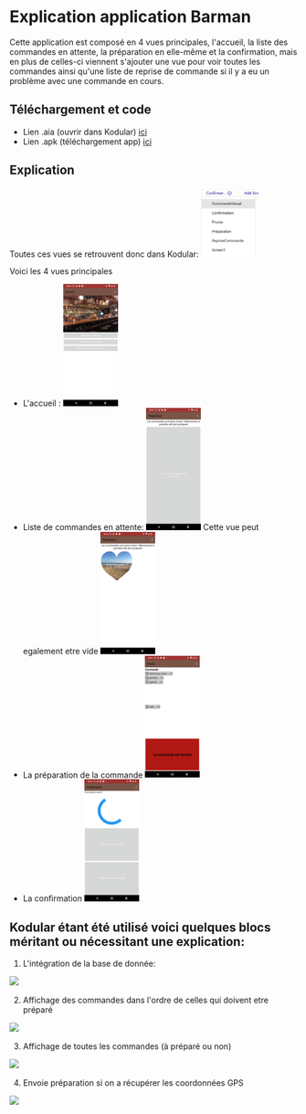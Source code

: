 # Explication application Barman

Cette application est composé en 4 vues principales, l'accueil, la liste des commandes en attente, la préparation en elle-même et la confirmation, mais en plus de celles-ci viennent s'ajouter une vue pour voir toutes les commandes ainsi qu'une liste de reprise de commande si il y a eu un problème avec une commande en cours.

## Téléchargement et code
* Lien .aia (ouvrir dans Kodular) [ici](https://github.com/BasileAmeeuw/DroneDelivreur/tree/main/Applications.aia)
* Lien .apk (téléchargement app) [ici](https://github.com/BasileAmeeuw/DroneDelivreur/tree/main/Applications.apk)

## Explication
Toutes ces vues se retrouvent donc dans Kodular:
<img src="https://github.com/BasileAmeeuw/AppDroneDelivreur/blob/main/Image%20github/Vues/BarmanApp/VuePrincipaleBarman.png" width="20%"/>

Voici les 4 vues principales 
* L'accueil : <img src="https://github.com/BasileAmeeuw/AppDroneDelivreur/blob/main/Image%20github/Vues/BarmanApp/Accueil.png " width="20%"/>
* Liste de commandes en attente: <img src="https://github.com/BasileAmeeuw/AppDroneDelivreur/blob/main/Image%20github/Vues/BarmanApp/VuePrepa.png" width="20%"/>
  Cette vue peut egalement etre vide <img src="https://github.com/BasileAmeeuw/AppDroneDelivreur/blob/main/Image%20github/Vues/BarmanApp/Preparation.png" width="20%"/>
* La préparation de la commande <img src="https://github.com/BasileAmeeuw/AppDroneDelivreur/blob/main/Image%20github/Vues/BarmanApp/commande.png" width="20%"/>
* La confirmation <img src="https://github.com/BasileAmeeuw/AppDroneDelivreur/blob/main/Image%20github/Vues/BarmanApp/Confirmation.png" width="20%"/>

## Kodular étant été utilisé voici quelques blocs méritant ou nécessitant une explication:

1. L'intégration de la base de donnée: 

<img src="https://github.com/BasileAmeeuw/DroneDelivreur/blob/main/Image%20github/BlockKodular/BarmanApp/InkedintegrationDB.jpg" width="50%"/>

2. Affichage des commandes dans l'ordre de celles qui doivent etre préparé

<img src="https://github.com/BasileAmeeuw/DroneDelivreur/blob/main/Image%20github/BlockKodular/BarmanApp/PreparationBlock.png" width="50%"/>

3. Affichage de toutes les commandes (à préparé ou non)

<img src="https://github.com/BasileAmeeuw/DroneDelivreur/blob/main/Image%20github/BlockKodular/BarmanApp/commandeVisualView.png"/>

4. Envoie préparation si on a récupérer les coordonnées GPS

<img src="https://github.com/BasileAmeeuw/DroneDelivreur/blob/main/Image%20github/BlockKodular/BarmanApp/EnvoieIfGPS.png" width="50%"/>
